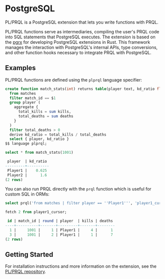 # PostgreSQL

PL/PRQL is a PostgreSQL extension that lets you write functions with PRQL.

PL/PRQL functions serve as intermediaries, compiling the user's PRQL code into
SQL statements that PostgreSQL executes. The extension is based on the
[pgrx](https://github.com/pgcentralfoundation/pgrx) for developing PostgreSQL
extensions in Rust. This framework manages the interaction with PostgreSQL's
internal APIs, type conversions, and other function hooks necessary to integrate
PRQL with PostgreSQL.

## Examples

PL/PRQL functions are defined using the `plprql` language specifier:

```sql
create function match_stats(int) returns table(player text, kd_ratio float) as $$
  from matches
  filter match_id == $1
  group player (
    aggregate {
      total_kills = sum kills,
      total_deaths = sum deaths
    }
  )
  filter total_deaths > 0
  derive kd_ratio = total_kills / total_deaths
  select { player, kd_ratio }
$$ language plprql;

select * from match_stats(1001)

 player  | kd_ratio
---------+----------
 Player1 |    0.625
 Player2 |      1.6
(2 rows)
```

You can also run PRQL directly with the `prql` function which is useful for
custom SQL in ORMs:

```sql
select prql('from matches | filter player == ''Player1''', 'player1_cursor');

fetch 2 from player1_cursor;

 id | match_id | round | player  | kills | deaths
----+----------+-------+---------+-------+--------
  1 |     1001 |     1 | Player1 |     4 |      1
  3 |     1001 |     2 | Player1 |     1 |      7
(2 rows)
```

## Getting Started

For installation instructions and more information on the extension, see the
[PL/PRQL repository](https://github.com/kaspermarstal/plprql).
